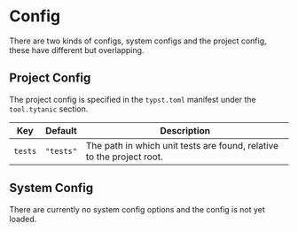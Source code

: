 # Config
There are two kinds of configs, system configs and the project config, these have different but overlapping.

## Project Config
The project config is specified in the `typst.toml` manifest under the `tool.tytanic` section.

|Key|Default|Description|
|---|---|---|
|`tests`|`"tests"`|The path in which unit tests are found, relative to the project root.|

## System Config
There are currently no system config options and the config is not yet loaded.
